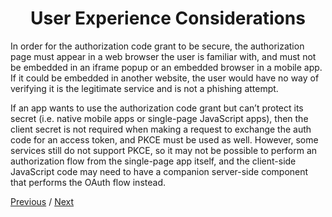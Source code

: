 <h1 align="center">User Experience Considerations</h1>

In order for the authorization code grant to be secure, the authorization page must appear in a web browser the user is familiar with, and must not be embedded in an iframe popup or an embedded browser in a mobile app. If it could be embedded in another website, the user would have no way of verifying it is the legitimate service and is not a phishing attempt.

If an app wants to use the authorization code grant but can’t protect its secret (i.e. native mobile apps or single-page JavaScript apps), then the client secret is not required when making a request to exchange the auth code for an access token, and PKCE must be used as well. However, some services still do not support PKCE, so it may not be possible to perform an authorization flow from the single-page app itself, and the client-side JavaScript code may need to have a companion server-side component that performs the OAuth flow instead.

[Previous](https://github.com/alithecodeguy/articles/blob/main/OAuth/OAuth%202.0%20Simplified/04%20Server-Side%20Apps/03%20Possible%20Errors/PossibleErrors_en.md "Previous")
/
[Next](https://github.com/alithecodeguy/articles/blob/main/OAuth/OAuth%202.0%20Simplified/04%20Server-Side%20Apps/05%20Security%20Considerations/SecurityConsiderations_en.md "Next")

